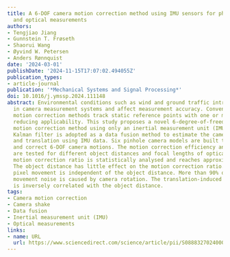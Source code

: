 ```yaml
---
title: A 6-DOF camera motion correction method using IMU sensors for photogrammetry
  and optical measurements
authors:
- Tengjiao Jiang
- Gunnstein T. Frøseth
- Shaorui Wang
- Øyvind W. Petersen
- Anders Rønnquist
date: '2024-03-01'
publishDate: '2024-11-15T17:07:02.494055Z'
publication_types:
- article-journal
publication: '*Mechanical Systems and Signal Processing*'
doi: 10.1016/j.ymssp.2024.111148
abstract: Environmental conditions such as wind and ground traffic introduce motion
  in camera measurement systems and affect measurement accuracy. Conventional camera
  motion correction methods track static reference points with one or multiple cameras,
  reducing applicability. This study proposes a novel 6-degree-of-freedom (DOF) camera
  motion correction method using only an inertial measurement unit (IMU) sensor. A
  Kalman filter is adopted as a data fusion method to estimate the camera orientation
  and translation using IMU data. Six pinhole camera models are built to evaluate
  and correct 6-DOF camera motions. The motion correction efficiency and robustness
  are tested for different object distances and focal lengths of optical lenses. The
  motion correction ratio is statistically analysed and reaches approximately 80%.
  The object distance has little effect on the motion correction ratio. The rotation-induced
  pixel movement is independent of the object distance. More than 90% of the pixel
  movement noise is caused by camera rotation. The translation-induced pixel movement
  is inversely correlated with the object distance.
tags:
- Camera motion correction
- Camera shake
- Data fusion
- Inertial measurement unit (IMU)
- Optical measurements
links:
- name: URL
  url: https://www.sciencedirect.com/science/article/pii/S0888327024000463
---
```

